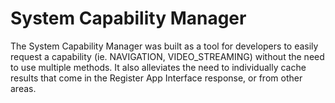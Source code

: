 # System Capability Manager

The System Capability Manager was built as a tool for developers to easily request a capability (ie. NAVIGATION, VIDEO_STREAMING) without the need to use multiple methods. It also alleviates the need to individually cache results that come in the Register App Interface response, or from other areas. 